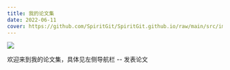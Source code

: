 ```yaml
---
title: 我的论文集
date: 2022-06-11
cover: https://github.com/SpiritGit/SpiritGit.github.io/raw/main/src/images/covers/publish.jpg
---
```



<img src="http://latex.codecogs.com/svg.latex?\frac{\partial J}{\partial \theta_k^{(j)}}=\sum_{i:r(i,j)=1}{\big((\theta^{(j)})^Tx^{(i)}-y^{(i,j)}\big)x_k^{(i)}}+\lambda \theta_k^{(j)}"/>




欢迎来到我的论文集，具体见左侧导航栏 -- 发表论文